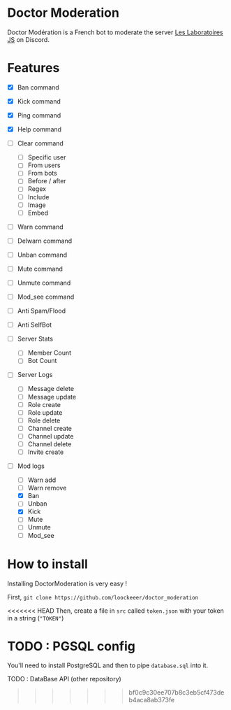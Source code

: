 # Doctor Moderation

Doctor Modération is a French bot to moderate the server [Les Laboratoires JS](https://discord.gg/3vC2XWK) on Discord.

# Features

- [x] Ban command
- [x] Kick command
- [x] Ping command
- [x] Help command
- [ ] Clear command
    - [ ] Specific user
    - [ ] From users
    - [ ] From bots
    - [ ] Before / after
    - [ ] Regex
    - [ ] Include
    - [ ] Image
    - [ ] Embed
    
- [ ] Warn command
- [ ] Delwarn command
- [ ] Unban command
- [ ] Mute command
- [ ] Unmute command
- [ ] Mod_see command

- [ ] Anti Spam/Flood
- [ ] Anti SelfBot
- [ ] Server Stats
    - [ ] Member Count
    - [ ] Bot Count

- [ ] Server Logs
    - [ ] Message delete
    - [ ] Message update
    - [ ] Role create
    - [ ] Role update
    - [ ] Role delete
    - [ ] Channel create
    - [ ] Channel update
    - [ ] Channel delete
    - [ ] Invite create

- [ ] Mod logs
    - [ ] Warn add
    - [ ] Warn remove
    - [x] Ban
    - [ ] Unban
    - [x] Kick
    - [ ] Mute
    - [ ] Unmute
    - [ ] Mod_see
    
# How to install

Installing DoctorModeration is very easy !

First, `git clone https://github.com/loockeeer/doctor_moderation`

<<<<<<< HEAD
Then, create a file in `src` called `token.json` with your token in a string (`"TOKEN"`)

TODO : PGSQL config
=======
You'll need to install PostgreSQL and then to pipe `database.sql` into it.

TODO : DataBase API (other repository)
>>>>>>> bf0c9c30ee707b8c3eb5cf473deb4aca8ab373fe
